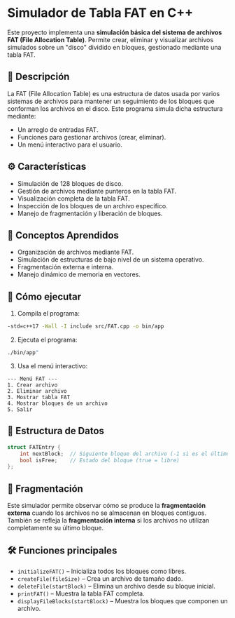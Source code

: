 # Simulador de Tabla FAT en C++

Este proyecto implementa una **simulación básica del sistema de archivos FAT (File Allocation Table)**. Permite crear, eliminar y visualizar archivos simulados sobre un "disco" dividido en bloques, gestionado mediante una tabla FAT.

## 📁 Descripción

La FAT (File Allocation Table) es una estructura de datos usada por varios sistemas de archivos para mantener un seguimiento de los bloques que conforman los archivos en el disco. Este programa simula dicha estructura mediante:

- Un arreglo de entradas FAT.
- Funciones para gestionar archivos (crear, eliminar).
- Un menú interactivo para el usuario.

## ⚙️ Características

- Simulación de 128 bloques de disco.
- Gestión de archivos mediante punteros en la tabla FAT.
- Visualización completa de la tabla FAT.
- Inspección de los bloques de un archivo específico.
- Manejo de fragmentación y liberación de bloques.

## 🧠 Conceptos Aprendidos

- Organización de archivos mediante FAT.
- Simulación de estructuras de bajo nivel de un sistema operativo.
- Fragmentación externa e interna.
- Manejo dinámico de memoria en vectores.

## 🧪 Cómo ejecutar

1. Compila el programa:

```bash
-std=c++17 -Wall -I include src/FAT.cpp -o bin/app
```

2. Ejecuta el programa:

```bash
./bin/app"
```

3. Usa el menú interactivo:

```
--- Menú FAT ---
1. Crear archivo
2. Eliminar archivo
3. Mostrar tabla FAT
4. Mostrar bloques de un archivo
5. Salir
```

## 📌 Estructura de Datos

```cpp
struct FATEntry {
    int nextBlock;  // Siguiente bloque del archivo (-1 si es el último)
    bool isFree;    // Estado del bloque (true = libre)
};
```

## 🧹 Fragmentación

Este simulador permite observar cómo se produce la **fragmentación externa** cuando los archivos no se almacenan en bloques contiguos. También se refleja la **fragmentación interna** si los archivos no utilizan completamente su último bloque.

## 🛠 Funciones principales

- `initializeFAT()` – Inicializa todos los bloques como libres.
- `createFile(fileSize)` – Crea un archivo de tamaño dado.
- `deleteFile(startBlock)` – Elimina un archivo desde su bloque inicial.
- `printFAT()` – Muestra la tabla FAT completa.
- `displayFileBlocks(startBlock)` – Muestra los bloques que componen un archivo.
